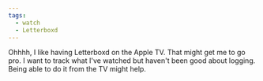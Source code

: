 ```yaml
---
tags:
  - watch
  - Letterboxd
---
```

Ohhhh, I like having Letterboxd on the Apple TV. That might get me to go pro. I want to track what I've watched but haven't been good about logging. Being able to do it from the TV might help.

<a class="u-bridgy-fed" href="https://fed.brid.gy/" hidden="from-humans"></a>
